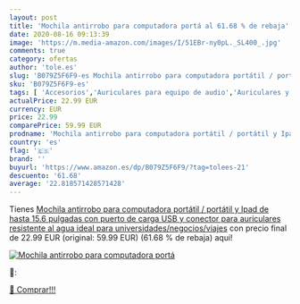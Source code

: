 ```yaml
---
layout: post
title: 'Mochila antirrobo para computadora portá al 61.68 % de rebaja'
date: 2020-08-16 09:13:39
image: 'https://m.media-amazon.com/images/I/51EBr-ny0pL._SL400_.jpg'
comments: true
category: ofertas
author: 'tole.es'
slug: 'B079Z5F6F9-es Mochila antirrobo para computadora portátil / portátil y...'
sku: 'B079Z5F6F9-es'
tags: [ 'Accesorios','Auriculares para equipo de audio','Auriculares y accesorios','Cables USB','Cables y accesorios','Cables y conectores','Electrónica','Informática','ipad', ]
actualPrice: 22.99 EUR
currency: EUR
price: 22.99
comparePrice: 59.99 EUR
prodname: 'Mochila antirrobo para computadora portátil / portátil y Ipad de hasta 15.6 pulgadas  con puerto de carga USB y conector para auriculares  resistente al agua  ideal para universidades/negocios/viajes'
country: 'es'
flag: '🇪🇸'
brand: ''
buyurl: 'https://www.amazon.es/dp/B079Z5F6F9/?tag=tolees-21'
descuento: '61.68'
average: '22.818571428571428'
---
```


Tienes [Mochila antirrobo para computadora portátil / portátil y Ipad de hasta 15.6 pulgadas  con puerto de carga USB y conector para auriculares  resistente al agua  ideal para universidades/negocios/viajes](https://www.amazon.es/dp/B079Z5F6F9/?tag=tolees-21) con precio final de  22.99 EUR (original: 59.99 EUR) (61.68 %  de rebaja) aqui!

[![Mochila antirrobo para computadora portá](https://m.media-amazon.com/images/I/51EBr-ny0pL._SL400_.jpg)](https://www.amazon.es/dp/B079Z5F6F9/?tag=tolees-21)

🔎:


[🛒 Comprar!!!](https://www.amazon.es/dp/B079Z5F6F9/?tag=tolees-21)
